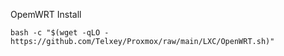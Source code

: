 OpemWRT Install 

    bash -c "$(wget -qLO - https://github.com/Telxey/Proxmox/raw/main/LXC/OpenWRT.sh)"
